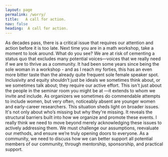 ```yaml
---
layout: page
permalink: /worry/
title:   A call for action.
nav: false
heading:  A call for action.
---
```


As decades pass, there is a critical issue that requires our attention and action before it is too late. Next time you are in a math workshop, take a moment to look around. What do you see? We are at risk of cementing a status quo that excludes many potential voices—voices that we really need if we are to thrive as a community. It had been some years since being the sole woman in a workshop - and as I reach my forties, this has an even more bitter taste than the already quite frequent sole female speaker spot. 
Inclusivity and equity shouldn’t just be ideals we sometimes think about, or we sometimes talk about; they require our active effort. This isn't just about the people in the seminar room you might be at —it extends to whom we invite and include. As organizers we sometimes do commendable attempts to include women, but very often, noticeably absent are younger women and early-career researchers.
This situation sheds light on broader issues. It's not only about who’s missing but why they're missing. It reveals the structural barriers built into how we organize and promote these events. I really think we need to move beyond merely acknowledging these issues to actively addressing them. We must challenge our assumptions, reevaluate our methods, and ensure we’re truly opening doors to everyone. As a community, we need to discuss how we can better support all potential members of our community, through mentorship, sponsorship, and practical support.  
